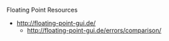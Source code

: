 Floating Point Resources
* http://floating-point-gui.de/
  * http://floating-point-gui.de/errors/comparison/

